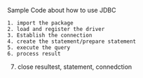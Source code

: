 Sample Code about how to use JDBC



	1. import the package
	2. load and register the driver
	3. Establish the connection
	4. create the statement/prepare statement
	5. execute the query
	6. process result
  7. close resultest, statement, connedction
